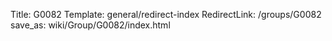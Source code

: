 Title: G0082
Template: general/redirect-index
RedirectLink: /groups/G0082
save_as: wiki/Group/G0082/index.html